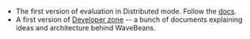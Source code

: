 * The first version of evaluation in Distributed mode. Follow the [docs](/docs/user/exe/readme.md#distributed-mode).
* A first version of [Developer zone](/docs/dev/readme.md) -- a bunch of documents explaining ideas and architecture behind WaveBeans.

